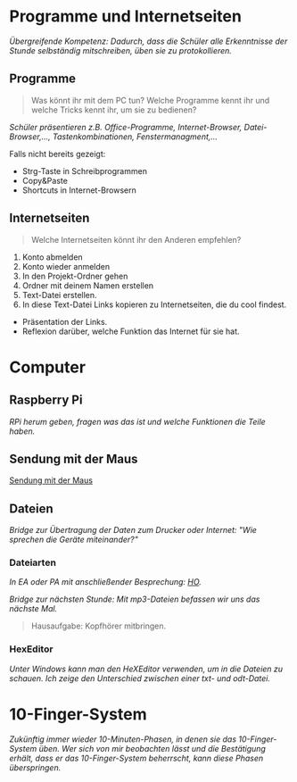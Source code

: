 # Programme und Internetseiten
*Übergreifende Kompetenz: Dadurch, dass die Schüler alle Erkenntnisse der Stunde selbständig mitschreiben, üben sie zu protokollieren.*


## Programme
> Was könnt ihr mit dem PC tun? Welche Programme kennt ihr und welche Tricks kennt ihr, um sie zu bedienen?

*Schüler präsentieren z.B. Office-Programme, Internet-Browser, Datei-Browser,..., Tastenkombinationen, Fenstermanagment,...*

Falls nicht bereits gezeigt:
* Strg-Taste in Schreibprogrammen
* Copy&Paste
* Shortcuts in Internet-Browsern

## Internetseiten
> Welche Internetseiten könnt ihr den Anderen empfehlen?

1. Konto abmelden
2. Konto wieder anmelden
3. In den Projekt-Ordner gehen
4. Ordner mit deinem Namen erstellen
5. Text-Datei erstellen.
6. In diese Text-Datei Links kopieren zu Internetseiten, die du cool findest.


* Präsentation der Links.
* Reflexion darüber, welche Funktion das Internet für sie hat.

# Computer

## Raspberry Pi
*RPi herum geben, fragen was das ist und welche Funktionen die Teile haben.*

## Sendung mit der Maus
[Sendung mit der Maus](https://www.youtube.com/watch?v=5PJZz04JGjs)

## Dateien
*Bridge zur Übertragung der Daten zum Drucker oder Internet: "Wie sprechen die Geräte miteinander?"*

### Dateiarten
*In EA oder PA mit anschließender Besprechung: [HO](Hardware_Software_Datei-Endungen.md).*

*Bridge zur nächsten Stunde: Mit mp3-Dateien befassen wir uns das nächste Mal.*
> Hausaufgabe: Kopfhörer mitbringen.

### HexEditor
*Unter Windows kann man den HeXEditor verwenden, um in die Dateien zu schauen. Ich zeige den Unterschied zwischen einer txt- und odt-Datei.*

# 10-Finger-System
*Zukünftig immer wieder 10-Minuten-Phasen, in denen sie das 10-Finger-System üben. Wer sich von mir beobachten lässt und die Bestätigung erhält, dass er das 10-Finger-System beherrscht, kann diese Phasen überspringen.*




